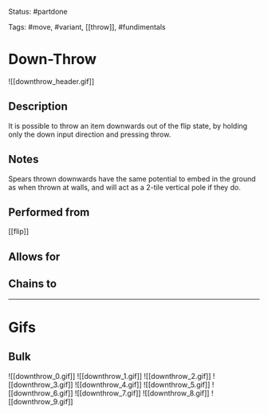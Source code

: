 Status: #partdone

Tags: #move, #variant, [[throw]], #fundimentals

# Down-Throw
![[downthrow_header.gif]]
## Description
It is possible to throw an item downwards out of the flip state, by holding only the down input direction and pressing throw.

## Notes
Spears thrown downwards have the same potential to embed in the ground as when thrown at walls, and will act as a 2-tile vertical pole if they do.

## Performed from
[[flip]]

## Allows for


## Chains to


___
# Gifs
## Bulk
![[downthrow_0.gif]]
![[downthrow_1.gif]]
![[downthrow_2.gif]]
![[downthrow_3.gif]]
![[downthrow_4.gif]]
![[downthrow_5.gif]]
![[downthrow_6.gif]]
![[downthrow_7.gif]]
![[downthrow_8.gif]]
![[downthrow_9.gif]]